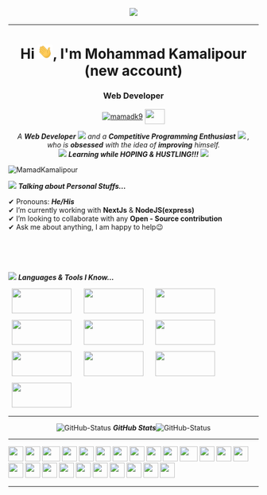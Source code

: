<p align="center">
    <img src="./assets/cover-thompson.png" height="200"/>
  </p>
  <hr>
  <h1 align="center">Hi <img src="https://raw.githubusercontent.com/ABSphreak/ABSphreak/master/gifs/Hi.gif" width="30px">, I'm Mohammad Kamalipour (new account) </h1>
  <h3 align="center">Web Developer</h3>
  <p align="center">
  <a href="https://www.linkedin.com/in/mohammad-kamalipour-aba4701ba/" target="blank"><img align="center" src="https://cdn.jsdelivr.net/npm/simple-icons@3.0.1/icons/linkedin.svg" alt="mamadk9" height="30" width="40" /></a>
   <a href = "mailto: mohammad.kp8093@gmail.com"><img align="center" src="https://simpleicons.org/icons/gmail.svg" height="30" width="40" /></a>
  </p>
  </p>
  
  
  
  <p align="center">
    <em>
      A <b>Web Developer</b> <img src="https://github.com/TheDudeThatCode/TheDudeThatCode/blob/master/Assets/Developer.gif" width="30px"> and a <b>Competitive Programming Enthusiast</b>&nbsp;<img src="https://github.com/TheDudeThatCode/TheDudeThatCode/blob/master/Assets/Designer.gif" width="36px">&nbsp,<br>who is <b>obsessed</b>
      with the idea of <b>improving</b> himself. 
    </em> 
    <br>
    <img src="https://media.giphy.com/media/VgCDAzcKvsR6OM0uWg/giphy.gif" width="50" /> <b><i>Learning while HOPING & HUSTLING!!!</i></b> <img src="https://media.giphy.com/media/7j2hfyeVcDtf2/giphy.gif" width="50" />
  </p>
  
  <p align="left"> <img src="https://komarev.com/ghpvc/?username=MamadKamalipour&label=Profile%20views&color=0e75b6&style=flat" alt="MamadKamalipour" /> </p>
  <!-- <img align="right" width=300px alt="Unicorn" src="https://media.giphy.com/media/3ohs4BSacFKI7A717y/giphy.gif" /> -->
  
  <img src="https://media.giphy.com/media/ObNTw8Uzwy6KQ/giphy.gif" width="30px">&nbsp;***Talking about Personal Stuffs...***
  
  ✔ Pronouns: ***He/His***<br>
  ✔ I’m currently working with **NextJs** & **NodeJS(express)**<br>
  ✔ I’m looking to collaborate with any **Open - Source contribution**<br>
  ✔ Ask me about anything, I am happy to help😉<br>
  <br><br><br><br>
   
  
  <img src="https://media.giphy.com/media/ObNTw8Uzwy6KQ/giphy.gif" width="30px">&nbsp;***Languages & Tools I Know...***
  <p align="left">
  <div style="display:flex ; flex-wrap:wrap; gap:10px;">
    <code> <img height="50" width='120' src="./assets/Git-Logo-2Color.svg"> </code>
    <code> <img height="50" width='120' src="./assets/mongodb-ar21.svg"> </code>
    <code> <img height="50" width='120' src="./assets/Nextjs-logo.svg"> </code>
    <code> <img height="50" width='120' src="./assets/CSS.3.svg"> </code>
    <code> <img height="50" width='120' src="./assets/expressjs-ar21.svg"> </code>
    <code> <img height="50" width='120' src="./assets/Javascript_badge.svg"> </code>
    <code> <img height="50" width='120' src="./assets/Node.js_logo_2015.svg"> </code>
    <code> <img height="50" width='120' src="./assets/reactjs-ar21.svg"> </code>
    <code> <img height="50" width='120' src="./assets/Sass_Logo_Color.svg"> </code>
    <code> <img height="50" width='120' src="./assets/Tailwind_CSS_logo.svg"> </code>
  </div>
    <hr>
    <p align="center">
   <img src="https://media.giphy.com/media/8UHRm5oY4k4FDxq5QG/giphy.gif" width="30px" alt="GitHub-Status"/>&nbsp;<i><b>GitHub Stats</b></i><img src="https://media.giphy.com/media/8UHRm5oY4k4FDxq5QG/giphy.gif" width="30px" alt="GitHub-Status"/></p>
<!--   <p><img align="left" src="https://github-readme-stats.vercel.app/api/top-langs?username=MamadKamalipour&show_icons=true&locale=en&layout=compact" alt="MamadKamalipour" /></p> -->
  
<!--   <p>&nbsp;<img align="center" src="https://github-readme-stats.vercel.app/api?username=MamadKamalipour&show_icons=true&locale=en" alt="MamadKamalipour" width="410" /></p> -->
  
  <hr>

  <div>
      <img src="https://cultofthepartyparrot.com/parrots/hd/githubparrot.gif" width="30" height="30"/>
      <img src="https://cultofthepartyparrot.com/flags/hd/indiaparrot.gif" width="30" height="30"/>
      <img src="https://cultofthepartyparrot.com/parrots/asyncparrot.gif" width="36" height="30"/>
      <img src="https://cultofthepartyparrot.com/parrots/exceptionallyfastparrot.gif" width="30" height="30"/>
      <img src="https://cultofthepartyparrot.com/parrots/hd/60fpsparrot.gif" width="30" height="30"/>
      <img src="https://cultofthepartyparrot.com/parrots/hd/jumpingparrot.gif" width="30" height="30"/>
      <img src="https://cultofthepartyparrot.com/parrots/hd/opensourceparrot.gif" width="30" height="30"/>
      <img src="https://cultofthepartyparrot.com/parrots/hd/dealwithitnowparrot.gif" width="30" height="30"/>
      <img src="https://cultofthepartyparrot.com/parrots/hd/hypnoparrotlight.gif" width="30" height="30"/>
      <img src="https://cultofthepartyparrot.com/parrots/databaseparrot.gif" width="30" height="30"/>
      <img src="https://cultofthepartyparrot.com/parrots/fixparrot.gif" width="36" height="30"/>
      <img src="https://cultofthepartyparrot.com/parrots/hd/laptop_parrot.gif" width="30" height="30"/>
      <img src="https://cultofthepartyparrot.com/parrots/hd/spinningparrot.gif" width="30" height="30"/>
      <img src="https://cultofthepartyparrot.com/parrots/hd/levitationparrot.gif" width="30" height="30"/>
      <img src="https://cultofthepartyparrot.com/parrots/hd/meldparrot.gif" width="30" height="30"/>
      <img src="https://cultofthepartyparrot.com/parrots/slomoparrot.gif" width="30" height="30"/>
      <img src="https://cultofthepartyparrot.com/parrots/hd/moonwalkingparrot.gif" width="30" height="30"/>
      <img src="https://cultofthepartyparrot.com/parrots/hd/stableparrot.gif" width="30" height="30"/>
      <img src="https://cultofthepartyparrot.com/parrots/hd/scienceparrot.gif" width="30" height="30"/>
      <img src="https://cultofthepartyparrot.com/parrots/hd/pirateparrot.gif" width="30" height="30"/>
      <img src="https://cultofthepartyparrot.com/parrots/hd/footballparrot.gif" width="30" height="30"/>
      <img src="https://cultofthepartyparrot.com/parrots/hd/illuminatiparrot.gif" width="30" height="30"/>
      <img src="https://cultofthepartyparrot.com/parrots/hd/hypnoparrotdark.gif" width="30" height="30"/>
      <img src="https://cultofthepartyparrot.com/parrots/hd/mustacheparrot.gif" width="30" height="30"/>
  </div>
  
  <hr>
